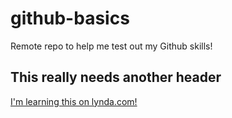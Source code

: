 github-basics
=============

Remote repo to help me test out my Github skills!

## This really needs another header

[I'm learning this on lynda.com!](http://www.lynda.com)
